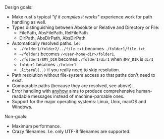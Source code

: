 <!-- 
Please don't edit. This document has been generated from src/readme.tpl.md
--> 
Design goals:
- Make rust's typical _"if it compiles it works"_ experience work for path handling as well.
- Types distinguishing between Absolute or Relative and Directory or File:
    - FilePath, AbsFilePath, RelFilePath
    - DirPath, AbsDirPath, AbsDirPath
- Automatically resolved paths. I.e:
    - `./folder1/folder2/../file.txt` becomes `./folder1/file.txt`
    - `~/folder1` becomes `/<user-home-dir>/folder1`.
    - `./folder1/$MY_DIR` becomes `./folder1/dir1` when `$MY_DIR` is `dir1`
    - `folder1` becomes `./folder1`
    - `.literal(..)` if you really need to skip resolution.
- Path resolution without file-system access so that paths don't need to exist.
- Comparable paths (because they are resolved, see above).
- Error handling with [anyhow](https://crates.io/crates/anyhow) aims to produce comprehensive human-readable messages instead of machine-parsable ones.
- Support for the major operating systems: Linux, Unix, macOS and Windows.

Non-goals:
- Maximum performance.
- Crazy filenames. I.e. only UTF-8 filenames are supported.

